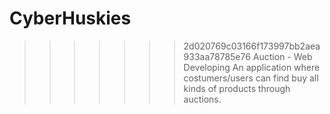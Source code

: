 # CyberHuskies
>>>>>>> 2d020769c03166f173997bb2aea933aa78785e76
Auction - Web Developing
An application where costumers/users can find buy all kinds of products through auctions.
